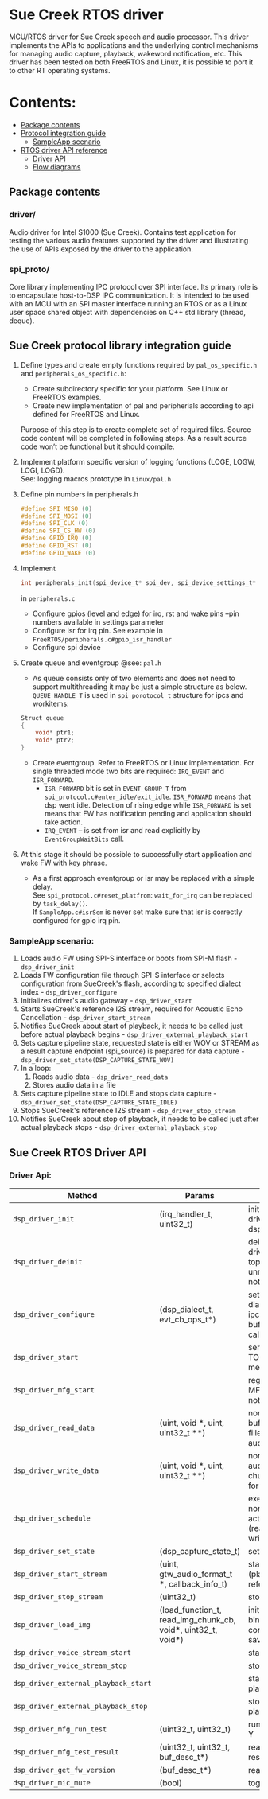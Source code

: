 
# Sue Creek RTOS driver
MCU/RTOS driver for Sue Creek speech and audio processor. This driver implements the APIs to applications and the underlying control mechanisms for managing audio capture, playback, wakeword notification, etc.
This driver has been tested on both FreeRTOS and Linux, it is possible to port it to other RT operating systems.

# Contents:
- [Package contents](#package-contents)
- [Protocol integration guide](#sue-creek-protocol-library-integration-guide)  
   - [SampleApp scenario](#sampleapp-scenario)
- [RTOS driver API reference](#sue-creek-rtos-driver-api)
   - [Driver API](#driver-api)
   - [Flow diagrams](#flow-diagrams)

## Package contents

### driver/

Audio driver for Intel S1000 (Sue Creek). 
Contains test application for testing the various audio features supported by the driver and illustrating the use of APIs exposed by the driver to the application.

### spi_proto/

Core library implementing IPC protocol over SPI interface. Its primary role is to encapsulate host-to-DSP IPC communication. It is intended to be used with an MCU with an SPI master interface running an RTOS or as a Linux user space shared object with dependencies on C++ std library (thread, deque).


## Sue Creek protocol library integration guide

1.	Define types and create empty functions required by `pal_os_specific.h` and `peripherals_os_specific.h`:
    * Create subdirectory specific for your platform. See Linux or FreeRTOS examples.
    * Create new implementation of pal and peripherials according to api defined for FreeRTOS and Linux.  

    Purpose of this step is to create complete set of required files. Source code content will be completed in following steps. As a result source code won’t be functional but it should compile.

2.	Implement platform specific version of logging functions (LOGE, LOGW, LOGI, LOGD).  
See: logging macros prototype in `Linux/pal.h`

3.	Define pin numbers in peripherals.h  
    ```c
    #define SPI_MISO (0)
    #define SPI_MOSI (0)
    #define SPI_CLK (0)
    #define SPI_CS_HW (0)
    #define GPIO_IRQ (0)
    #define GPIO_RST (0)
    #define GPIO_WAKE (0)
    ```

4.	Implement 
    ```c
    int peripherals_init(spi_device_t* spi_dev, spi_device_settings_t* settings, group_event_t* event)
    ```
    in `peripherals.c`
    * Configure gpios (level and edge) for irq, rst and wake pins –pin numbers available in settings parameter
    * Configure isr for irq pin. See example in `FreeRTOS/peripherals.c#gpio_isr_handler`
    * Configure spi device

5.	Create queue and eventgroup @see: `pal.h`
    * As queue consists only of two elements and does not need to support multithreading it may be just a simple structure as below. `QUEUE_HANDLE_T` is used in `spi_porotocol_t` structure for ipcs and workitems:
    ```c
    Struct queue
    {
        void* ptr1;
        void* ptr2;
    }
    ```
    * Create eventgroup. Refer to FreeRTOS or Linux implementation. For single threaded mode two bits are required: `IRQ_EVENT` and `ISR_FORWARD`. 
      * `ISR_FORWARD` bit is set in `EVENT_GROUP_T` from `spi_protocol.c#enter_idle/exit_idle`. `ISR_FORWARD` means that dsp went idle. Detection of rising edge while `ISR_FORWARD` is set means that FW has notification pending and application should take action.
      * `IRQ_EVENT` – is set from isr and read explicitly by `EventGroupWaitBits` call.

6.	At this stage it should be possible to successfully start application and wake FW with key phrase. 
    * As a first approach eventgroup or isr may be replaced with a simple delay.  
    See `spi_protocol.c#reset_platfrom`: `wait_for_irq` can be replaced by `task_delay()`.  
    If `SampleApp.c#isrSem` is never set make sure that isr is correctly configured for gpio irq pin.


### SampleApp scenario:
1. Loads audio FW using SPI-S interface or boots from SPI-M flash - `dsp_driver_init`
2. Loads FW configuration file through SPI-S interface or selects configuration from SueCreek's flash, according to specified dialect index - `dsp_driver_configure`
3. Initializes driver's audio gateway - `dsp_driver_start`
4. Starts SueCreek's reference I2S stream, required for Acoustic Echo Cancellation - `dsp_driver_start_stream`
5. Notifies SueCreek about start of playback, it needs to be called just before actual playback begins - `dsp_driver_external_playback_start`
6. Sets capture pipeline state, requested state is either WOV or STREAM as a result capture endpoint (spi_source) is prepared for data capture - `dsp_driver_set_state(DSP_CAPTURE_STATE_WOV)`
7. In a loop:
   1. Reads audio data - `dsp_driver_read_data`
   2. Stores audio data in a file
8. Sets capture pipeline state to IDLE and stops data capture - `dsp_driver_set_state(DSP_CAPTURE_STATE_IDLE)`
9. Stops SueCreek's reference I2S stream - `dsp_driver_stop_stream`
10. Notifies SueCreek about stop of playback, it needs to be called just after actual playback stops - `dsp_driver_external_playback_stop`

## Sue Creek RTOS Driver API

### Driver Api:

|**Method**                      |**Params**                 |**Description**                                                                |
|--------------------------------|---------------------------|-------------------------------------------------------------------------------|
|`dsp_driver_init`               | (irq_handler_t, uint32_t)  |initializes the driver, performs dsp reset                                     |
|`dsp_driver_deinit`             |                           |deinitializes the driver, stops topology, unregisters notification             |
|`dsp_driver_configure`          | (dsp_dialect_t, evt_cb_ops_t*)         |sets language dialect, sets wov, ipc error, xrun, buffer completion callbacks  |
|`dsp_driver_start`              |                           |sends TOPOLOGY_START message                                                   |
|`dsp_driver_mfg_start`          |                           |registers to MFG_TEST_END notification                                         |
|`dsp_driver_read_data`          | (uint, void *, uint, uint32_t **) |non-blocking, sets buffer chunk to be filled with captured audio data          |
|`dsp_driver_write_data`         | (uint, void *, uint, uint32_t **) |non-blocking, sets audio data buffer chunk to be used for playback             |
|`dsp_driver_schedule`           |                           |execute scheduled non-blocking actions (read_audio_data, write_audio_data)     |
|`dsp_driver_set_state`          | (dsp_capture_state_t)           |sets capture state                                                             |
|`dsp_driver_start_stream`       | (uint, gtw_audio_format_t *, callback_info_t)  |start fw stream (playback, external reference)           |
|`dsp_driver_stop_stream`        | (uint32_t)               | stops fw stream                                                               |
|`dsp_driver_load_img`           | (load_function_t, read_img_chunk_cb, void*, uint32_t, void*)      | initialize loading binary(fw, dfu, config load, config save) |
|`dsp_driver_voice_stream_start` |                           |starts voice stream                                                            |
|`dsp_driver_voice_stream_stop`  |                           |stops voice stream                                                             |
|`dsp_driver_external_playback_start`|                       |starts external playback                                                       |
|`dsp_driver_external_playback_stop` |                       |stops external playback                                                        |
|`dsp_driver_mfg_run_test`       | (uint32_t, uint32_t)              |runs step X in test Y                                                          |
|`dsp_driver_mfg_test_result`    | (uint32_t, uint32_t, buf_desc_t*)          |reads test step result into bd                                                 |
|`dsp_driver_get_fw_version`     | (buf_desc_t*)                      |reads FW version                                                               |
|`dsp_driver_mic_mute`           | (bool)                 |toggles mic mute                                                               |

